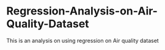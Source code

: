 # Regression-Analysis-on-Air-Quality-Dataset
This is an analysis on using regression on Air quality dataset
